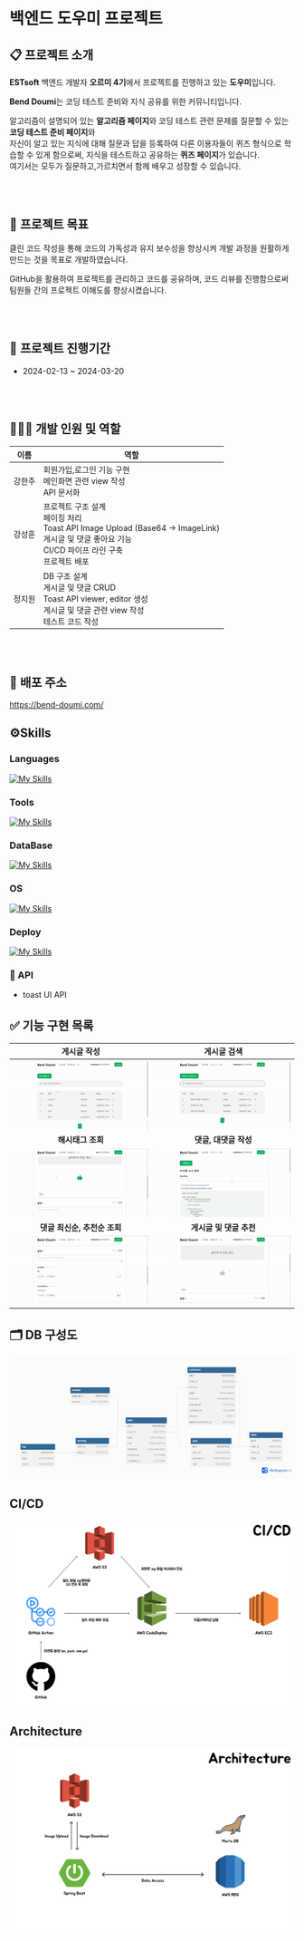 # 백엔드 도우미 프로젝트

## 📋 프로젝트 소개

  <p><strong>ESTsoft</strong> 백엔드 개발자 <strong>오르미 4기</strong>에서 프로젝트를 진행하고 있는 <strong>도우미</strong>입니다. </p>
  <p><strong>Bend Doumi</strong>는 코딩 테스트 준비와 지식 공유를 위한 커뮤니티입니다.</p>
  <p>알고리즘이 설명되어 있는 <strong>알고리즘 페이지</strong>와 코딩 테스트 관련 문제를 질문할 수 있는 <strong>코딩 테스트 준비 페이지</strong>와
  <br>
  자신이 알고 있는 지식에 대해 질문과 답을 등록하여 다른 이용자들이 퀴즈 형식으로 학습할 수 있게 함으로써, 지식을 테스트하고 공유하는
  <strong>퀴즈 페이지</strong>가 있습니다.<br>
  여기서는 모두가 질문하고,가르치면서 함께 배우고 성장할 수 있습니다.

<br><br>

## 🚩 프로젝트 목표

클린 코드 작성을 통해 코드의 가독성과 유지 보수성을 향상시켜 개발 과정을 원활하게 만드는 것을 목표로 개발하였습니다.

GitHub을 활용하여 프로젝트를 관리하고 코드를 공유하며, 코드 리뷰를 진행함으로써 팀원들 간의 프로젝트 이해도를 향상시켰습니다.

<br><br>

## 📆 프로젝트 진행기간

- 2024-02-13 ~ 2024-03-20

<br><br>

## 👨🏻‍💻 개발 인원 및 역할

| 이름  | 역할                                                                                                                               |
|-----|----------------------------------------------------------------------------------------------------------------------------------|
| 강한주 | 회원가입,로그인 기능 구현<br/> 메인화면 관련 view 작성<br/>API 문서화                                                                                  |
| 강성훈 | 프로젝트 구조 설계<br/> 페이징 처리 <br/> Toast API Image Upload (Base64 -> ImageLink)<br/> 게시글 및 댓글 좋아요 기능<br/> CI/CD 파이프 라인 구축<br/> 프로젝트 배포 |
| 정지원 | DB 구조 설계<br/> 게시글 및 댓글 CRUD<br/> Toast API viewer, editor 생성 <br/>  게시글 및 댓글 관련 view 작성 <br/> 테스트 코드 작성                          |

<br><br>

## 🔗 배포 주소

https://bend-doumi.com/

## ⚙️Skills

### Languages

[![My Skills](https://skillicons.dev/icons?i=spring,java,js,html,css)](https://skillicons.dev)

### Tools

[![My Skills](https://skillicons.dev/icons?i=idea,gradle,github,figma)](https://skillicons.dev)

### DataBase

[![My Skills](https://skillicons.dev/icons?i=mysql)](https://skillicons.dev)

### OS

[![My Skills](https://skillicons.dev/icons?i=windows,ubuntu)](https://skillicons.dev)

### Deploy

[![My Skills](https://skillicons.dev/icons?i=aws,githubactions)](https://skillicons.dev)

### 🔌 API

- toast UI API

## ✅ 기능 구현 목록

|                                    게시글 작성                                    |                                  게시글 검색                                   |
|:----------------------------------------------------------------------------:|:-------------------------------------------------------------------------:|
|      ![게시글 작성 이미지](/src/main/resources/static/images/readMe/게시글작성.gif)       |     ![게시글 검색 이미지](/src/main/resources/static/images/readMe/게시글검색.gif)     |
|                                  <b>해시태그 조회                                  |                               <b>댓글, 대댓글 작성                               |
|     ![해시태그 조회 이미지](/src/main/resources/static/images/readMe/해시태그조회.gif)      |  ![댓글, 대댓글 작성 이미지](/src/main/resources/static/images/readMe/댓글대댓글작성.gif)  |
|                              <b>댓글 최신순, 추천순 조회                               |                              <b>게시글 및 댓글 추천                               |
| ![댓글 최신순, 추천순 조회 이미지](/src/main/resources/static/images/readMe/댓글좋아요최신순.gif) | ![게시글 및 댓글 추천 이미지](/src/main/resources/static/images/readMe/게시글및댓글추천.gif) |

## 🗂 DB 구성도

![ERD](/src/main/resources/static/images/readMe/doumi_erd.png)

## CI/CD

![CI/CD](/src/main/resources/static/images/readMe/GitAction%20Deploy%20Flow.png)

## Architecture

![Architecture](/src/main/resources/static/images/readMe/Architecture.png)